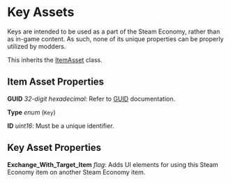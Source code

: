 Key Assets
==========

Keys are intended to be used as a part of the Steam Economy, rather than as in-game content. As such, none of its unique properties can be properly utilized by modders.

This inherits the [ItemAsset](/ItemAsset/README.md) class.

Item Asset Properties
---------------------

**GUID** *32-digit hexadecimal*: Refer to [GUID](/GUID.md) documentation.

**Type** *enum* (`Key`)

**ID** *uint16*: Must be a unique identifier.

Key Asset Properties
--------------------

**Exchange_With_Target_Item** *flag*: Adds UI elements for using this Steam Economy item on another Steam Economy item.
